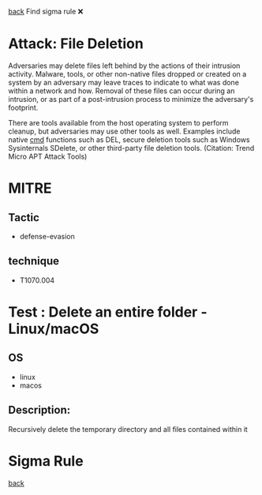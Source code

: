 
[back](../index.md)
Find sigma rule :x: 

# Attack: File Deletion 

Adversaries may delete files left behind by the actions of their intrusion activity. Malware, tools, or other non-native files dropped or created on a system by an adversary may leave traces to indicate to what was done within a network and how. Removal of these files can occur during an intrusion, or as part of a post-intrusion process to minimize the adversary's footprint.

There are tools available from the host operating system to perform cleanup, but adversaries may use other tools as well. Examples include native [cmd](https://attack.mitre.org/software/S0106) functions such as DEL, secure deletion tools such as Windows Sysinternals SDelete, or other third-party file deletion tools. (Citation: Trend Micro APT Attack Tools)

# MITRE
## Tactic
  - defense-evasion


## technique
  - T1070.004


# Test : Delete an entire folder - Linux/macOS
## OS
  - linux
  - macos


## Description:
Recursively delete the temporary directory and all files contained within it


# Sigma Rule


[back](../index.md)
